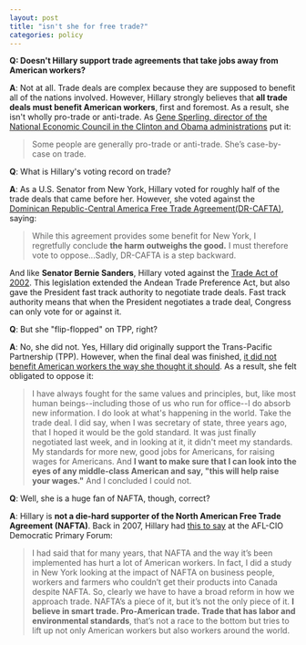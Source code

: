 ```yaml
---  
layout: post  
title: "isn't she for free trade?"  
categories: policy
---  
```


**Q: Doesn't Hillary support trade agreements that take jobs away from American workers?**
  
**A**: Not at all. Trade deals are complex because they are supposed to benefit all of the nations involved. However, Hillary strongly believes that **all trade deals must benefit American workers**, first and foremost. As a result, she isn't wholly pro-trade or anti-trade. As [Gene Sperling, director of the National Economic Council in the Clinton and Obama administrations](http://www.politifact.com/truth-o-meter/statements/2016/apr/10/bernie-s/clinton-voted-virtually-every-trade-agreement-kill/) put it:

> Some people are generally pro-trade or anti-trade. She’s case-by-case on trade.

**Q**: What is Hillary's voting record on trade?

**A**: As a U.S. Senator from New York, Hillary voted for roughly half of the trade deals that came before her. However, she voted against the [Dominican Republic-Central America Free Trade Agreement(DR-CAFTA)](https://scout.sunlightfoundation.com/item/speech/CREC-2005-06-30-pt2-PgS7697.chunk96/sen-hillary-clinton-senate), saying:

> While this agreement provides some benefit for New York, I regretfully conclude **the harm outweighs the good.** I must therefore vote to oppose...Sadly, DR-CAFTA is a step backward.

And like **Senator Bernie Sanders**, Hillary voted against the [Trade Act of 2002](http://www.politifact.com/truth-o-meter/statements/2016/apr/10/bernie-s/clinton-voted-virtually-every-trade-agreement-kill/). This legislation extended the Andean Trade Preference Act, but also gave the President fast track authority to negotiate trade deals. Fast track authority means that when the President negotiates a trade deal, Congress can only vote for or against it.

**Q**: But she "flip-flopped" on TPP, right?

**A**: No, she did not. Yes, Hillary did originally support the Trans-Pacific Partnership (TPP). However, when the final deal was finished, [it did not benefit American workers the way she thought it should](http://www.ontheissues.org/2016/Hillary_Clinton_Free_Trade.htm). As a result, she felt obligated to oppose it:

> I have always fought for the same values and principles, but, like most human beings--including those of us who run for office--I do absorb new information. I do look at what's happening in the world. Take the trade deal. I did say, when I was secretary of state, three years ago, that I hoped it would be the gold standard. It was just finally negotiated last week, and in looking at it, it didn't meet my standards. My standards for more new, good jobs for Americans, for raising wages for Americans. And **I want to make sure that I can look into the eyes of any middle-class American and say, "this will help raise your wages."** And I concluded I could not.

**Q**: Well, she is a huge fan of NAFTA, though, correct?

**A**: Hillary is **not a die-hard supporter of the North American Free Trade Agreement (NAFTA)**. Back in 2007, Hillary had [this to say](http://www.ontheissues.org/Archive/2007_AFL-CIO_Dems_Free_Trade.htm) at the AFL-CIO Democratic Primary Forum:

> I had said that for many years, that NAFTA and the way it’s been implemented has hurt a lot of American workers. In fact, I did a study in New York looking at the impact of NAFTA on business people, workers and farmers who couldn’t get their products into Canada despite NAFTA. So, clearly we have to have a broad reform in how we approach trade. NAFTA’s a piece of it, but it’s not the only piece of it. **I believe in smart trade. Pro-American trade. Trade that has labor and environmental standards**, that’s not a race to the bottom but tries to lift up not only American workers but also workers around the world.
